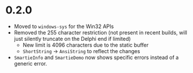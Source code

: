 # 0.2.0
- Moved to `windows-sys` for the Win32 APIs
- Removed the 255 character restriction (not present in recent builds, will just silently truncate on the Delphi end if limited)
    - New limit is 4096 characters due to the static buffer
    - `ShortString` -> `AnsiString` to reflect the changes
- `SmartieInfo` and `SmartieDemo` now shows specific errors instead of a generic error.